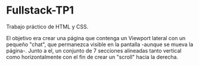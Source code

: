 # Fullstack-TP1

Trabajo práctico de HTML y CSS.

El objetivo era crear una página que contenga un Viewport lateral con un pequeño "chat", que permanezca visible en la pantalla -aunque se mueva la página-.
Junto a el, un conjunto de 7 secciones alineadas tanto vertical como horizontalmente con el fin de crear un "scroll" hacia la derecha.